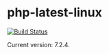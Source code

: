 # php-latest-linux

[![Build Status](https://travis-ci.org/artspb/php-latest-linux.svg?branch=master)](https://travis-ci.org/artspb/php-latest-linux)

Current version: 7.2.4.